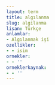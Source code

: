 ```yaml
---
layout: term
title: algılanma
slug: algilanma
lisan: Türkçe
anlamlar:
- Algılanmak işi
ozellikler:
- - isim
ornekler:
- - ''
orneklerkaynak:
- - ''
---
```

